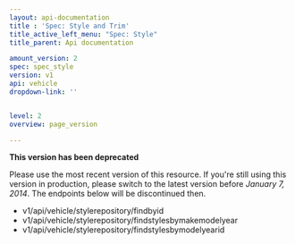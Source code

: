 ```yaml
---
layout: api-documentation
title : 'Spec: Style and Trim'
title_active_left_menu: "Spec: Style"
title_parent: Api documentation

amount_version: 2
spec: spec_style
version: v1
api: vehicle
dropdown-link: ''


level: 2
overview: page_version

---
```



<div class="notification-message">
 <p><b>This version has been deprecated</b></p>

 <p>Please use the most recent version of this resource. If you're still using this version in production, please switch to the latest version before <i>January 7, 2014</i>. The  endpoints below will be discontinued then.</p>
</div>

* v1/api/vehicle/stylerepository/findbyid
* v1/api/vehicle/stylerepository/findstylesbymakemodelyear
* v1/api/vehicle/stylerepository/findstylesbymodelyearid
